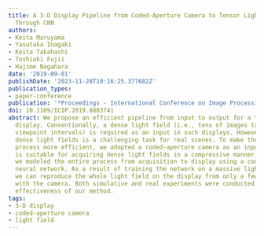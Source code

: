 ```yaml
---
title: A 3-D Display Pipeline from Coded-Aperture Camera to Tensor Light-Field Display
  Through CNN
authors:
- Keita Maruyama
- Yasutaka Inagaki
- Keita Takahashi
- Toshiaki Fujii
- Hajime Nagahara
date: '2019-09-01'
publishDate: '2023-11-28T10:16:25.377682Z'
publication_types:
- paper-conference
publication: '*Proceedings - International Conference on Image Processing, ICIP*'
doi: 10.1109/ICIP.2019.8803741
abstract: We propose an efficient pipeline from input to output for a tensor light-field
  display. Conventionally, a dense light field (i.e., tens of images taken with narrow
  viewpoint intervals) is required as an input in such displays. However, obtaining
  dense light fields is a challenging task for real scenes. To make the acquisition
  process more efficient, we adopted a coded-aperture camera as an input device, which
  is suitable for acquiring dense light fields in a compressive manner. Moreover,
  we modeled the entire process from acquisition to display using a convolutional
  neural network. As a result of training the network on a massive light field data,
  we can reproduce the whole light field on the display from only a few images taken
  with the camera. Both simulative and real experiments were conducted to show the
  effectiveness of our method.
tags:
- 3-D display
- coded-aperture camera
- light field
---
```

